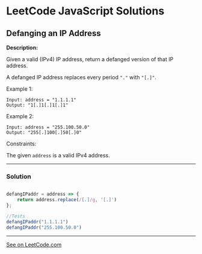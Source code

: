 # LeetCode JavaScript Solutions



## Defanging an IP Address



**Description:**

Given a valid (IPv4) IP address, return a defanged version of that IP address.

A defanged IP address replaces every period ```"."``` with ```"[.]"```.

Example 1:
```
Input: address = "1.1.1.1"
Output: "1[.]1[.]1[.]1"
```

Example 2:

```
Input: address = "255.100.50.0"
Output: "255[.]100[.]50[.]0"
```

Constraints:

The given ```address``` is a valid IPv4 address.


---


### Solution


```JavaScript

defangIPaddr = address => {
    return address.replace(/[.]/g, '[.]')
};

//Tests
defangIPaddr("1.1.1.1")
defangIPaddr("255.100.50.0")

```


---


[See on LeetCode.com](https://leetcode.com/problems/defanging-an-ip-address/)
